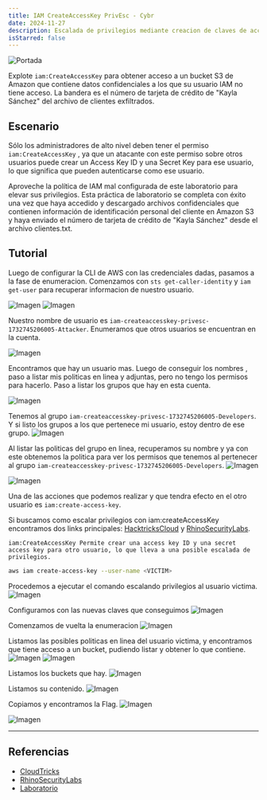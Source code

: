 ```yaml
---
title: IAM CreateAccessKey PrivEsc - Cybr
date: 2024-11-27
description: Escalada de privilegios mediante creacion de claves de acceso.
isStarred: false
---
```


![Portada](1.jpeg)

Explote `iam:CreateAccessKey` para obtener acceso a un bucket S3 de Amazon que contiene datos confidenciales a los que su usuario IAM no tiene acceso. La bandera es el número de tarjeta de crédito de "Kayla Sánchez" del archivo de clientes exfiltrados. 

## Escenario

Sólo los administradores de alto nivel deben tener el permiso `iam:CreateAccessKey` , ya que un atacante con este permiso sobre otros usuarios puede crear un Access Key ID  y una Secret Key para ese usuario, lo que significa que pueden autenticarse como ese usuario.

Aproveche la política de IAM mal configurada de este laboratorio para elevar sus privilegios.  Esta práctica de laboratorio se completa con éxito una vez que haya accedido y descargado archivos confidenciales que contienen información de identificación personal del cliente en Amazon S3 y haya enviado el número de tarjeta de crédito de "Kayla Sánchez" desde el archivo clientes.txt.

## Tutorial

Luego de configurar la CLI de AWS con las credenciales dadas, pasamos a la fase de enumeracion. Comenzamos con `sts get-caller-identity` y `iam get-user` para recuperar informacion de nuestro usuario.

![Imagen](1.png)
![Imagen](2.png)

Nuestro nombre de usuario es `iam-createaccesskey-privesc-1732745206005-Attacker`. Enumeramos que otros usuarios
se encuentran en la cuenta.

![Imagen](3.png)

Encontramos que hay un usuario mas. Luego de conseguir los nombres , paso a listar mis politicas en linea y adjuntas, pero no tengo los permisos para hacerlo. 
Paso a listar los grupos que hay en esta cuenta.

![Imagen](4.png)

Tenemos al grupo `iam-createaccesskey-privesc-1732745206005-Developers`. Y si listo los grupos a los que pertenece mi usuario, estoy dentro de ese grupo.
![Imagen](5.png)

Al listar las politicas del grupo en linea, recuperamos su nombre y ya con este obtenemos la politica para ver los permisos que tenemos al pertenecer al grupo `iam-createaccesskey-privesc-1732745206005-Developers`.
![Imagen](6.png)

![Imagen](7.png)

Una de las acciones que podemos realizar y que tendra efecto en el otro usuario es `iam:create-access-key`.

Si buscamos como escalar privilegios con iam:createAccessKey encontramos dos links principales: [HacktricksCloud](https://cloud.hacktricks.xyz/pentesting-cloud/aws-security/aws-privilege-escalation/aws-iam-privesc#iam-createaccesskey)  y [RhinoSecurityLabs](https://rhinosecuritylabs.com/aws/aws-privilege-escalation-methods-mitigation/).

`iam:CreateAccessKey Permite crear una access key ID y una secret access key para otro usuario, lo que lleva a una posible escalada de privilegios.`

```bash
aws iam create-access-key --user-name <VICTIM>
```

Procedemos a ejecutar el comando escalando privilegios al usuario victima.
![Imagen](8.png)

Configuramos con las nuevas claves que conseguimos
![Imagen](9.png)

Comenzamos de vuelta la enumeracion
![Imagen](10.png)

Listamos las posibles politicas en linea del usuario victima, y encontramos que tiene acceso a un bucket,
pudiendo listar y obtener lo que contiene.
![Imagen](11.png)
![Imagen](12.png)

Listamos los buckets que hay.
![Imagen](13.png)

Listamos su contenido.
![Imagen](14.png)

Copiamos y encontramos la Flag.
![Imagen](15.png)

![Imagen](16.png)

----

## Referencias
- [CloudTricks](https://cloud.hacktricks.xyz/pentesting-cloud/aws-security/aws-privilege-escalation/aws-iam-privesc)
- [RhinoSecurityLabs](https://rhinosecuritylabs.com/aws/aws-privilege-escalation-methods-mitigation/)
- [Laboratorio](https://cybr.com/hands-on-labs/lab/iam-createaccesskey-privesc/)